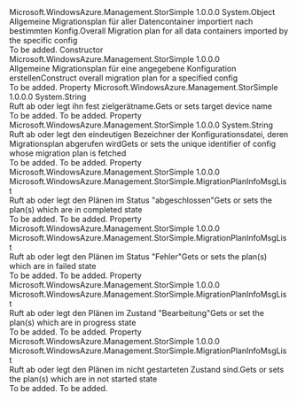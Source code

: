 <Type Name="MigrationPlanMsg" FullName="Microsoft.WindowsAzure.Management.StorSimple.MigrationPlanMsg">
  <TypeSignature Language="C#" Value="public class MigrationPlanMsg" />
  <TypeSignature Language="ILAsm" Value=".class public auto ansi beforefieldinit MigrationPlanMsg extends System.Object" />
  <TypeSignature Language="DocId" Value="T:Microsoft.WindowsAzure.Management.StorSimple.MigrationPlanMsg" />
  <TypeSignature Language="VB.NET" Value="Public Class MigrationPlanMsg" />
  <TypeSignature Language="F#" Value="type MigrationPlanMsg = class" />
  <AssemblyInfo>
    <AssemblyName>Microsoft.WindowsAzure.Management.StorSimple</AssemblyName>
    <AssemblyVersion>1.0.0.0</AssemblyVersion>
  </AssemblyInfo>
  <Base>
    <BaseTypeName>System.Object</BaseTypeName>
  </Base>
  <Interfaces />
  <Docs>
    <summary>
            <span data-ttu-id="aeff7-101">Allgemeine Migrationsplan für aller Datencontainer importiert nach bestimmten Konfig.</span><span class="sxs-lookup"><span data-stu-id="aeff7-101">Overall Migration plan for all data containers imported by the specific config</span></span>
            </summary>
    <remarks>To be added.</remarks>
  </Docs>
  <Members>
    <Member MemberName=".ctor">
      <MemberSignature Language="C#" Value="public MigrationPlanMsg (Microsoft.WindowsAzure.Management.StorSimple.Models.MigrationPlan migrationPlan);" />
      <MemberSignature Language="ILAsm" Value=".method public hidebysig specialname rtspecialname instance void .ctor(class Microsoft.WindowsAzure.Management.StorSimple.Models.MigrationPlan migrationPlan) cil managed" />
      <MemberSignature Language="DocId" Value="M:Microsoft.WindowsAzure.Management.StorSimple.MigrationPlanMsg.#ctor(Microsoft.WindowsAzure.Management.StorSimple.Models.MigrationPlan)" />
      <MemberSignature Language="F#" Value="new Microsoft.WindowsAzure.Management.StorSimple.MigrationPlanMsg : Microsoft.WindowsAzure.Management.StorSimple.Models.MigrationPlan -&gt; Microsoft.WindowsAzure.Management.StorSimple.MigrationPlanMsg" Usage="new Microsoft.WindowsAzure.Management.StorSimple.MigrationPlanMsg migrationPlan" />
      <MemberType>Constructor</MemberType>
      <AssemblyInfo>
        <AssemblyName>Microsoft.WindowsAzure.Management.StorSimple</AssemblyName>
        <AssemblyVersion>1.0.0.0</AssemblyVersion>
      </AssemblyInfo>
      <Parameters>
        <Parameter Name="migrationPlan" Type="Microsoft.WindowsAzure.Management.StorSimple.Models.MigrationPlan" />
      </Parameters>
      <Docs>
        <param name="migrationPlan"></param>
        <summary>
            <span data-ttu-id="aeff7-102">Allgemeine Migrationsplan für eine angegebene Konfiguration erstellen</span><span class="sxs-lookup"><span data-stu-id="aeff7-102">Construct overall migration plan for a specified config</span></span>
            </summary>
        <remarks>To be added.</remarks>
      </Docs>
    </Member>
    <Member MemberName="DeviceName">
      <MemberSignature Language="C#" Value="public string DeviceName { get; set; }" />
      <MemberSignature Language="ILAsm" Value=".property instance string DeviceName" />
      <MemberSignature Language="DocId" Value="P:Microsoft.WindowsAzure.Management.StorSimple.MigrationPlanMsg.DeviceName" />
      <MemberSignature Language="VB.NET" Value="Public Property DeviceName As String" />
      <MemberSignature Language="F#" Value="member this.DeviceName : string with get, set" Usage="Microsoft.WindowsAzure.Management.StorSimple.MigrationPlanMsg.DeviceName" />
      <MemberType>Property</MemberType>
      <AssemblyInfo>
        <AssemblyName>Microsoft.WindowsAzure.Management.StorSimple</AssemblyName>
        <AssemblyVersion>1.0.0.0</AssemblyVersion>
      </AssemblyInfo>
      <ReturnValue>
        <ReturnType>System.String</ReturnType>
      </ReturnValue>
      <Docs>
        <summary>
            <span data-ttu-id="aeff7-103">Ruft ab oder legt ihn fest zielgerätname.</span><span class="sxs-lookup"><span data-stu-id="aeff7-103">Gets or sets target device name</span></span>
            </summary>
        <value>To be added.</value>
        <remarks>To be added.</remarks>
      </Docs>
    </Member>
    <Member MemberName="LegacyConfigId">
      <MemberSignature Language="C#" Value="public string LegacyConfigId { get; set; }" />
      <MemberSignature Language="ILAsm" Value=".property instance string LegacyConfigId" />
      <MemberSignature Language="DocId" Value="P:Microsoft.WindowsAzure.Management.StorSimple.MigrationPlanMsg.LegacyConfigId" />
      <MemberSignature Language="VB.NET" Value="Public Property LegacyConfigId As String" />
      <MemberSignature Language="F#" Value="member this.LegacyConfigId : string with get, set" Usage="Microsoft.WindowsAzure.Management.StorSimple.MigrationPlanMsg.LegacyConfigId" />
      <MemberType>Property</MemberType>
      <AssemblyInfo>
        <AssemblyName>Microsoft.WindowsAzure.Management.StorSimple</AssemblyName>
        <AssemblyVersion>1.0.0.0</AssemblyVersion>
      </AssemblyInfo>
      <ReturnValue>
        <ReturnType>System.String</ReturnType>
      </ReturnValue>
      <Docs>
        <summary>
            <span data-ttu-id="aeff7-104">Ruft ab oder legt den eindeutigen Bezeichner der Konfigurationsdatei, deren Migrationsplan abgerufen wird</span><span class="sxs-lookup"><span data-stu-id="aeff7-104">Gets or sets the unique identifier of config whose migration plan is fetched</span></span>
            </summary>
        <value>To be added.</value>
        <remarks>To be added.</remarks>
      </Docs>
    </Member>
    <Member MemberName="MigrationTimeEstimationCompleted">
      <MemberSignature Language="C#" Value="public Microsoft.WindowsAzure.Management.StorSimple.MigrationPlanInfoMsgList MigrationTimeEstimationCompleted { get; set; }" />
      <MemberSignature Language="ILAsm" Value=".property instance class Microsoft.WindowsAzure.Management.StorSimple.MigrationPlanInfoMsgList MigrationTimeEstimationCompleted" />
      <MemberSignature Language="DocId" Value="P:Microsoft.WindowsAzure.Management.StorSimple.MigrationPlanMsg.MigrationTimeEstimationCompleted" />
      <MemberSignature Language="VB.NET" Value="Public Property MigrationTimeEstimationCompleted As MigrationPlanInfoMsgList" />
      <MemberSignature Language="F#" Value="member this.MigrationTimeEstimationCompleted : Microsoft.WindowsAzure.Management.StorSimple.MigrationPlanInfoMsgList with get, set" Usage="Microsoft.WindowsAzure.Management.StorSimple.MigrationPlanMsg.MigrationTimeEstimationCompleted" />
      <MemberType>Property</MemberType>
      <AssemblyInfo>
        <AssemblyName>Microsoft.WindowsAzure.Management.StorSimple</AssemblyName>
        <AssemblyVersion>1.0.0.0</AssemblyVersion>
      </AssemblyInfo>
      <ReturnValue>
        <ReturnType>Microsoft.WindowsAzure.Management.StorSimple.MigrationPlanInfoMsgList</ReturnType>
      </ReturnValue>
      <Docs>
        <summary>
            <span data-ttu-id="aeff7-105">Ruft ab oder legt den Plänen im Status "abgeschlossen"</span><span class="sxs-lookup"><span data-stu-id="aeff7-105">Gets or sets the plan(s) which are in completed state</span></span>
            </summary>
        <value>To be added.</value>
        <remarks>To be added.</remarks>
      </Docs>
    </Member>
    <Member MemberName="MigrationTimeEstimationFailed">
      <MemberSignature Language="C#" Value="public Microsoft.WindowsAzure.Management.StorSimple.MigrationPlanInfoMsgList MigrationTimeEstimationFailed { get; set; }" />
      <MemberSignature Language="ILAsm" Value=".property instance class Microsoft.WindowsAzure.Management.StorSimple.MigrationPlanInfoMsgList MigrationTimeEstimationFailed" />
      <MemberSignature Language="DocId" Value="P:Microsoft.WindowsAzure.Management.StorSimple.MigrationPlanMsg.MigrationTimeEstimationFailed" />
      <MemberSignature Language="VB.NET" Value="Public Property MigrationTimeEstimationFailed As MigrationPlanInfoMsgList" />
      <MemberSignature Language="F#" Value="member this.MigrationTimeEstimationFailed : Microsoft.WindowsAzure.Management.StorSimple.MigrationPlanInfoMsgList with get, set" Usage="Microsoft.WindowsAzure.Management.StorSimple.MigrationPlanMsg.MigrationTimeEstimationFailed" />
      <MemberType>Property</MemberType>
      <AssemblyInfo>
        <AssemblyName>Microsoft.WindowsAzure.Management.StorSimple</AssemblyName>
        <AssemblyVersion>1.0.0.0</AssemblyVersion>
      </AssemblyInfo>
      <ReturnValue>
        <ReturnType>Microsoft.WindowsAzure.Management.StorSimple.MigrationPlanInfoMsgList</ReturnType>
      </ReturnValue>
      <Docs>
        <summary>
            <span data-ttu-id="aeff7-106">Ruft ab oder legt den Plänen im Status "Fehler"</span><span class="sxs-lookup"><span data-stu-id="aeff7-106">Gets or sets the plan(s) which are in failed state</span></span>
            </summary>
        <value>To be added.</value>
        <remarks>To be added.</remarks>
      </Docs>
    </Member>
    <Member MemberName="MigrationTimeEstimationInProgress">
      <MemberSignature Language="C#" Value="public Microsoft.WindowsAzure.Management.StorSimple.MigrationPlanInfoMsgList MigrationTimeEstimationInProgress { get; set; }" />
      <MemberSignature Language="ILAsm" Value=".property instance class Microsoft.WindowsAzure.Management.StorSimple.MigrationPlanInfoMsgList MigrationTimeEstimationInProgress" />
      <MemberSignature Language="DocId" Value="P:Microsoft.WindowsAzure.Management.StorSimple.MigrationPlanMsg.MigrationTimeEstimationInProgress" />
      <MemberSignature Language="VB.NET" Value="Public Property MigrationTimeEstimationInProgress As MigrationPlanInfoMsgList" />
      <MemberSignature Language="F#" Value="member this.MigrationTimeEstimationInProgress : Microsoft.WindowsAzure.Management.StorSimple.MigrationPlanInfoMsgList with get, set" Usage="Microsoft.WindowsAzure.Management.StorSimple.MigrationPlanMsg.MigrationTimeEstimationInProgress" />
      <MemberType>Property</MemberType>
      <AssemblyInfo>
        <AssemblyName>Microsoft.WindowsAzure.Management.StorSimple</AssemblyName>
        <AssemblyVersion>1.0.0.0</AssemblyVersion>
      </AssemblyInfo>
      <ReturnValue>
        <ReturnType>Microsoft.WindowsAzure.Management.StorSimple.MigrationPlanInfoMsgList</ReturnType>
      </ReturnValue>
      <Docs>
        <summary>
            <span data-ttu-id="aeff7-107">Ruft ab oder legt den Plänen im Zustand "Bearbeitung"</span><span class="sxs-lookup"><span data-stu-id="aeff7-107">Gets or set the plan(s) which are in progress state</span></span>
            </summary>
        <value>To be added.</value>
        <remarks>To be added.</remarks>
      </Docs>
    </Member>
    <Member MemberName="MigrationTimeEstimationNotStarted">
      <MemberSignature Language="C#" Value="public Microsoft.WindowsAzure.Management.StorSimple.MigrationPlanInfoMsgList MigrationTimeEstimationNotStarted { get; set; }" />
      <MemberSignature Language="ILAsm" Value=".property instance class Microsoft.WindowsAzure.Management.StorSimple.MigrationPlanInfoMsgList MigrationTimeEstimationNotStarted" />
      <MemberSignature Language="DocId" Value="P:Microsoft.WindowsAzure.Management.StorSimple.MigrationPlanMsg.MigrationTimeEstimationNotStarted" />
      <MemberSignature Language="VB.NET" Value="Public Property MigrationTimeEstimationNotStarted As MigrationPlanInfoMsgList" />
      <MemberSignature Language="F#" Value="member this.MigrationTimeEstimationNotStarted : Microsoft.WindowsAzure.Management.StorSimple.MigrationPlanInfoMsgList with get, set" Usage="Microsoft.WindowsAzure.Management.StorSimple.MigrationPlanMsg.MigrationTimeEstimationNotStarted" />
      <MemberType>Property</MemberType>
      <AssemblyInfo>
        <AssemblyName>Microsoft.WindowsAzure.Management.StorSimple</AssemblyName>
        <AssemblyVersion>1.0.0.0</AssemblyVersion>
      </AssemblyInfo>
      <ReturnValue>
        <ReturnType>Microsoft.WindowsAzure.Management.StorSimple.MigrationPlanInfoMsgList</ReturnType>
      </ReturnValue>
      <Docs>
        <summary>
            <span data-ttu-id="aeff7-108">Ruft ab oder legt den Plänen im nicht gestarteten Zustand sind.</span><span class="sxs-lookup"><span data-stu-id="aeff7-108">Gets or sets the plan(s) which are in not started state</span></span>
            </summary>
        <value>To be added.</value>
        <remarks>To be added.</remarks>
      </Docs>
    </Member>
  </Members>
</Type>